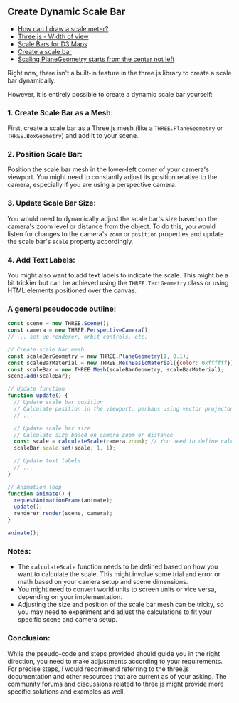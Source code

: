 ## Create Dynamic Scale Bar

* [How can I draw a scale meter?](https://stackoverflow.com/questions/26719519/how-can-i-draw-a-scale-meter)
* [Three.js - Width of view](https://stackoverflow.com/questions/13350875/three-js-width-of-view/13351534#13351534)
* [Scale Bars for D3 Maps](https://gist.github.com/HarryStevens/8c8d3a489aa1372e14b8084f94b32464)
* [Create a scale bar](https://discourse.threejs.org/t/create-a-scale-bar/25278)
* [Scaling PlaneGeometry starts from the center not left](https://discourse.threejs.org/t/scaling-planegeometry-starts-from-the-center-not-left/1026)

Right now, there isn't a built-in feature in the three.js library to create a scale bar dynamically.

However, it is entirely possible to create a dynamic scale bar yourself:

### 1. **Create Scale Bar as a Mesh:**
First, create a scale bar as a Three.js mesh (like a `THREE.PlaneGeometry` or `THREE.BoxGeometry`) and add it to your scene.

### 2. **Position Scale Bar:**
Position the scale bar mesh in the lower-left corner of your camera's viewport. You might need to constantly adjust its position relative to the camera, especially if you are using a perspective camera.

### 3. **Update Scale Bar Size:**
You would need to dynamically adjust the scale bar's size based on the camera's zoom level or distance from the object. To do this, you would listen for changes to the camera's `zoom` or `position` properties and update the scale bar's `scale` property accordingly.

### 4. **Add Text Labels:**
You might also want to add text labels to indicate the scale. This might be a bit trickier but can be achieved using the `THREE.TextGeometry` class or using HTML elements positioned over the canvas.

### A general pseudocode outline:

```javascript
const scene = new THREE.Scene();
const camera = new THREE.PerspectiveCamera();
// ... set up renderer, orbit controls, etc.

// Create scale bar mesh
const scaleBarGeometry = new THREE.PlaneGeometry(1, 0.1);
const scaleBarMaterial = new THREE.MeshBasicMaterial({color: 0xffffff});
const scaleBar = new THREE.Mesh(scaleBarGeometry, scaleBarMaterial);
scene.add(scaleBar);

// Update function
function update() {
  // Update scale bar position
  // Calculate position in the viewport, perhaps using vector projecton
  // ...

  // Update scale bar size
  // Calculate size based on camera zoom or distance
  const scale = calculateScale(camera.zoom); // You need to define calculateScale
  scaleBar.scale.set(scale, 1, 1);

  // Update text labels
  // ...
}

// Animation loop
function animate() {
  requestAnimationFrame(animate);
  update();
  renderer.render(scene, camera);
}

animate();
```

### Notes:
- The `calculateScale` function needs to be defined based on how you want to calculate the scale. This might involve some trial and error or math based on your camera setup and scene dimensions.
- You might need to convert world units to screen units or vice versa, depending on your implementation.
- Adjusting the size and position of the scale bar mesh can be tricky, so you may need to experiment and adjust the calculations to fit your specific scene and camera setup.
  
### Conclusion:
While the pseudo-code and steps provided should guide you in the right direction, you need to make adjustments according to your requirements. For precise steps, I would recommend referring to the three.js documentation and other resources that are current as of your asking. The community forums and discussions related to three.js might provide more specific solutions and examples as well.

<br>
